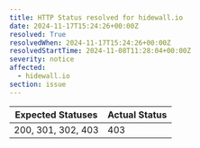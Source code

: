 ```yaml
---
title: HTTP Status resolved for hidewall.io
date: 2024-11-17T15:24:26+00:00Z
resolved: True
resolvedWhen: 2024-11-17T15:24:26+00:00Z
resolvedStartTime: 2024-11-08T11:28:04+00:00Z
severity: notice
affected:
  - hidewall.io
section: issue
---
```


| Expected Statuses | Actual Status  |
|-------------------|----------------|
| 200, 301, 302, 403 | 403 |
